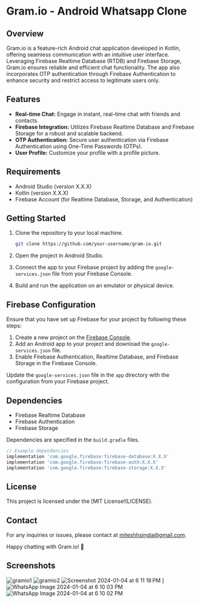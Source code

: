 # Gram.io - Android Whatsapp Clone

## Overview

Gram.io is a feature-rich Android chat application developed in Kotlin, offering seamless communication with an intuitive user interface. Leveraging Firebase Realtime Database (RTDB) and Firebase Storage, Gram.io ensures reliable and efficient chat functionality. The app also incorporates OTP authentication through Firebase Authentication to enhance security and restrict access to legitimate users only.

## Features

- **Real-time Chat:** Engage in instant, real-time chat with friends and contacts.
- **Firebase Integration:** Utilizes Firebase Realtime Database and Firebase Storage for a robust and scalable backend.
- **OTP Authentication:** Secure user authentication via Firebase Authentication using One-Time Passwords (OTPs).
- **User Profile:** Customize your profile with a profile picture.

## Requirements

- Android Studio (version X.X.X)
- Kotlin (version X.X.X)
- Firebase Account (for Realtime Database, Storage, and Authentication)

## Getting Started

1. Clone the repository to your local machine.
   ```bash
   git clone https://github.com/your-username/gram-io.git
   ```

2. Open the project in Android Studio.

3. Connect the app to your Firebase project by adding the `google-services.json` file from your Firebase Console.

4. Build and run the application on an emulator or physical device.

## Firebase Configuration

Ensure that you have set up Firebase for your project by following these steps:

1. Create a new project on the [Firebase Console](https://console.firebase.google.com/).
2. Add an Android app to your project and download the `google-services.json` file.
3. Enable Firebase Authentication, Realtime Database, and Firebase Storage in the Firebase Console.

Update the `google-services.json` file in the `app` directory with the configuration from your Firebase project.

## Dependencies

- Firebase Realtime Database
- Firebase Authentication
- Firebase Storage

Dependencies are specified in the `build.gradle` files.

```gradle
// Example dependencies
implementation 'com.google.firebase:firebase-database:X.X.X'
implementation 'com.google.firebase:firebase-auth:X.X.X'
implementation 'com.google.firebase:firebase-storage:X.X.X'
```


## License


This project is licensed under the [MIT License!(LICENSE).

## Contact

For any inquiries or issues, please contact at miteshhsingla@gmail.com.

Happy chatting with Gram.io! 🚀

## Screenshots
![gramio1](https://github.com/Miteshhsingla/Gram.io/assets/97623864/7e98829c-22c6-4a6d-95e2-8731f07b7c70)
![gramio2](https://github.com/Miteshhsingla/Gram.io/assets/97623864/3e0e32e0-fa95-494f-9470-6f6636499cf2)
![Screenshot 2024-01-04 at 6 11 18 PM](https://github.com/Miteshhsingla/Gram.io/assets/97623864/b5b8525d-614b-47e1-892d-22547f2c0407)
]
![WhatsApp Image 2024-01-04 at 6 10 03 PM](https://github.com/Miteshhsingla/Gram.io/assets/97623864/f8ad7a51-2982-4e5b-99f8-8e2c7b979db5)
![WhatsApp Image 2024-01-04 at 6 10 02 PM](https://github.com/Miteshhsingla/Gram.io/assets/97623864/1b959c38-6f6f-4f67-8a59-42af6ebdf215)




